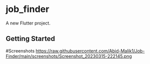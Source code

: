 # job_finder

A new Flutter project.

## Getting Started

#Screenshots
https://raw.githubusercontent.com/Abid-Malik1/Job-Finder/main/screenshots/Screenshot_20230315-222145.png

